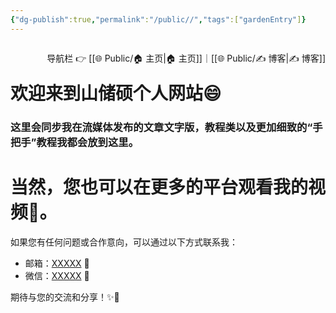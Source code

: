 ```yaml
---
{"dg-publish":true,"permalink":"/public//","tags":["gardenEntry"]}
---
```


<span style="float:right;">

导航栏  👉  [[🌐  Public/🏠 主页\|🏠 主页]]｜[[🌐  Public/✍️ 博客\|✍️ 博客]] 

</span>



　
　
# 欢迎来到山储硕个人网站😄
### 这里会同步我在流媒体发布的文章文字版，教程类以及更加细致的“手把手”教程我都会放到这里。
# 当然，您也可以在更多的平台观看我的视频🎥。

如果您有任何问题或合作意向，可以通过以下方式联系我：

- 邮箱：[XXXXX](mailto:example@example.com) 📩
- 微信：[XXXXX](weixin://profile/yourwechatid) 📲

期待与您的交流和分享！✨💬


